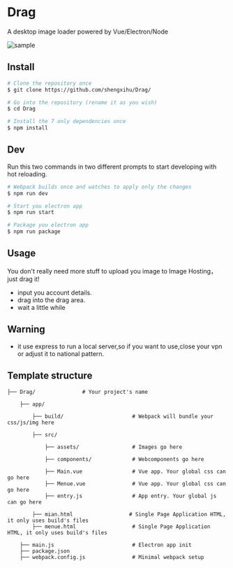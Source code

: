 # Drag
A desktop image loader powered by Vue/Electron/Node

![sample](http://res.cloudinary.com/da4uixfcu/image/upload/v1478526023/lg0kvyzpdzurlvrsdn0i.png)

## Install
``` bash
# Clone the repository once
$ git clone https://github.com/shengxihu/Drag/

# Go into the repository (rename it as you wish)
$ cd Drag

# Install the 7 only dependencies once
$ npm install
```

## Dev
Run this two commands in two different prompts to start developing with hot reloading.
``` bash
# Webpack builds once and watches to apply only the changes
$ npm run dev

# Start you electron app
$ npm run start

# Package you electron app
$ npm run package
```

## Usage
You don't really need more stuff to upload you image to Image Hosting，just drag it!

- input you account details.
- drag into the drag area.
- wait a little while

## Warning

- it use express to run a local server,so if you want to use,close your vpn or adjust it to national pattern.

## Template structure
```
├── Drag/               # Your project's name

    ├── app/

        ├── build/                      # Webpack will bundle your css/js/img here

        ├── src/

            ├── assets/                 # Images go here
                
            ├── components/             # Webcomponents go here

            ├── Main.vue                # Vue app. Your global css can go here
            ├── Menue.vue               # Vue app. Your global css can go here
            ├── entry.js                # App entry. Your global js can go here

        ├── mian.html                  # Single Page Application HTML, it only uses build's files
        ├── menue.html                  # Single Page Application HTML, it only uses build's files

    ├── main.js                         # Electron app init
    ├── package.json
    ├── webpack.config.js               # Minimal webpack setup
```


